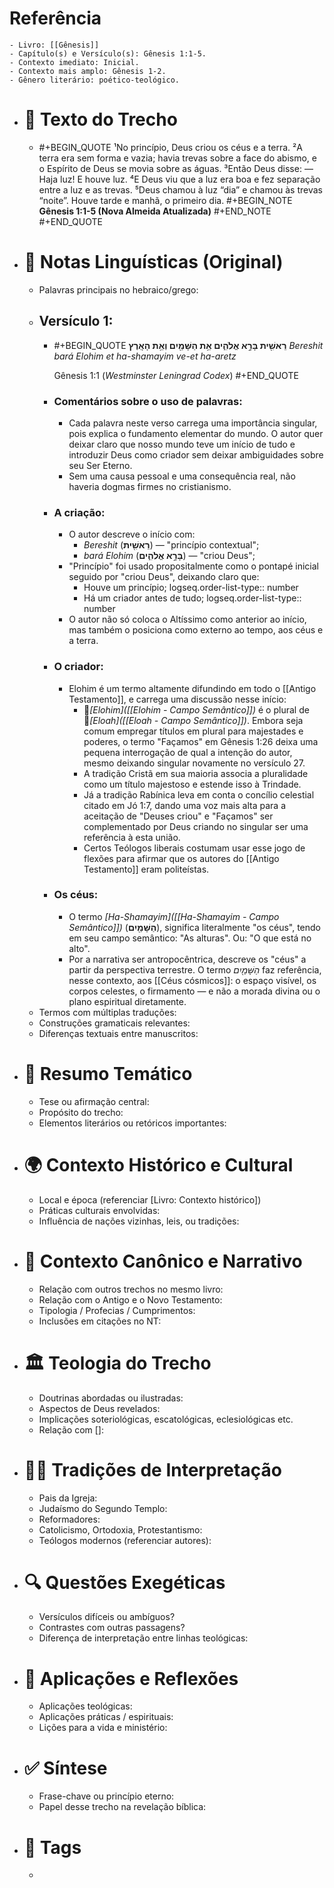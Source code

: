 # **Referência**
	- Livro: [[Gênesis]]
	- Capítulo(s) e Versículo(s): Gênesis 1:1-5.
	- Contexto imediato: Inicial.
	- Contexto mais amplo: Gênesis 1-2.
	- Gênero literário: poético-teológico.
- # 📑 Texto do Trecho
	- #+BEGIN_QUOTE
	  ¹No princípio, Deus criou os céus e a terra.
	  ²A terra era sem forma e vazia; havia trevas sobre a face do abismo, e o Espírito de Deus se movia sobre as águas.
	  ³Então Deus disse:
	      — Haja luz!
	  E houve luz.
	  ⁴E Deus viu que a luz era boa e fez separação entre a luz e as trevas. ⁵Deus chamou à luz “dia” e chamou às trevas “noite”.
	  Houve tarde e manhã, o primeiro dia.
	  #+BEGIN_NOTE
	  **Gênesis 1:1-5 (Nova Almeida Atualizada)**
	  #+END_NOTE
	  #+END_QUOTE
- # 📜 Notas Linguísticas (Original)
	- Palavras principais no hebraico/grego:
	- ## Versículo 1:
		- #+BEGIN_QUOTE
		  **רֵאשִׁ֖ית בָּרָ֣א אֱלֹהִ֑ים אֵ֥ת הַשָּׁמַ֖יִם וְאֵ֥ת הָאָֽרֶץ**
		  *Bereshit bará Elohim et ha-shamayim ve-et ha-aretz*
		  
		  Gênesis 1:1 (*Westminster Leningrad Codex*)
		  #+END_QUOTE
		- ### Comentários sobre o uso de palavras:
			- Cada palavra neste verso carrega uma importância singular, pois explica o fundamento elementar do mundo. O autor quer deixar claro que nosso mundo teve um início de tudo e introduzir Deus como criador sem deixar ambiguidades sobre seu Ser Eterno.
			- Sem uma causa pessoal e uma consequência real, não haveria dogmas firmes no cristianismo.
		- ### A criação:
			- O autor descreve o início com:
				- *Bereshit* (**רֵאשִׁ֖ית**) — "princípio contextual";
				- *bará Elohim* (**בָּרָ֣א אֱלֹהִ֑ים**) — "criou Deus";
			- "Princípio" foi usado propositalmente como o pontapé inicial seguido por "criou Deus", deixando claro que:
				- Houve um princípio;
				  logseq.order-list-type:: number
				- Há um criador antes de tudo;
				  logseq.order-list-type:: number
			- O autor não só coloca o Altíssimo como anterior ao início, mas também o posiciona como externo ao tempo, aos céus e a terra.
		- ### O criador:
			- Elohim é um termo altamente difundindo em todo o [[Antigo Testamento]], e carrega uma discussão nesse início:
				- 🔗*[Elohim]([[Elohim - Campo Semântico]])* é o plural de 🔗*[Eloah]([[Eloah - Campo Semântico]])*. Embora seja comum empregar títulos em plural para majestades e poderes, o termo "Façamos" em Gênesis 1:26 deixa uma pequena interrogação de qual a intenção do autor, mesmo deixando singular novamente no versículo 27.
				- A tradição Cristã em sua maioria associa a pluralidade como um título majestoso e estende isso à Trindade.
				- Já a tradição Rabínica leva em conta o concílio celestial citado em Jó 1:7, dando uma voz mais alta para a aceitação de "Deuses criou" e "Façamos" ser complementado por Deus criando no singular ser uma referência à esta união.
				- Certos Teólogos liberais costumam usar esse jogo de flexões para afirmar que os autores do [[Antigo Testamento]] eram politeístas.
		- ### Os céus:
			- O termo *[Ha-Shamayim]([[Ha-Shamayim - Campo Semântico]])* (**הַשָּׁמַ֖יִם**), significa literalmente "os céus", tendo em seu campo semântico: "As alturas". Ou: "O que está no alto".
			- Por a narrativa ser antropocêntrica, descreve os "céus" a partir da perspectiva terrestre. O termo *הַשָּׁמַ֖יִם* faz referência, nesse contexto, aos [[Céus cósmicos]]: o espaço visível, os corpos celestes, o firmamento — e não a morada divina ou o plano espiritual diretamente.
	- Termos com múltiplas traduções:
	- Construções gramaticais relevantes:
	- Diferenças textuais entre manuscritos:
- # 🧠 Resumo Temático
	- Tese ou afirmação central:
	- Propósito do trecho:
	- Elementos literários ou retóricos importantes:
- # 🌍 Contexto Histórico e Cultural
	- Local e época (referenciar [Livro: Contexto histórico])
	- Práticas culturais envolvidas:
	- Influência de nações vizinhas, leis, ou tradições:
- # 📖 Contexto Canônico e Narrativo
	- Relação com outros trechos no mesmo livro:
	- Relação com o Antigo e o Novo Testamento:
	- Tipologia / Profecias / Cumprimentos:
	- Inclusões em citações no NT:
- # 🏛️ Teologia do Trecho
	- Doutrinas abordadas ou ilustradas:
	- Aspectos de Deus revelados:
	- Implicações soteriológicas, escatológicas, eclesiológicas etc.
	- Relação com []:
- # 🧙‍♂️ Tradições de Interpretação
	- Pais da Igreja:
	- Judaísmo do Segundo Templo:
	- Reformadores:
	- Catolicismo, Ortodoxia, Protestantismo:
	- Teólogos modernos (referenciar autores):
- # 🔍 Questões Exegéticas
	- Versículos difíceis ou ambíguos?
	- Contrastes com outras passagens?
	- Diferença de interpretação entre linhas teológicas:
- # 🧩 Aplicações e Reflexões
	- Aplicações teológicas:
	- Aplicações práticas / espirituais:
	- Lições para a vida e ministério:
- # ✅ Síntese
	- Frase-chave ou princípio eterno:
	- Papel desse trecho na revelação bíblica:
- # 🧠 Tags
	-